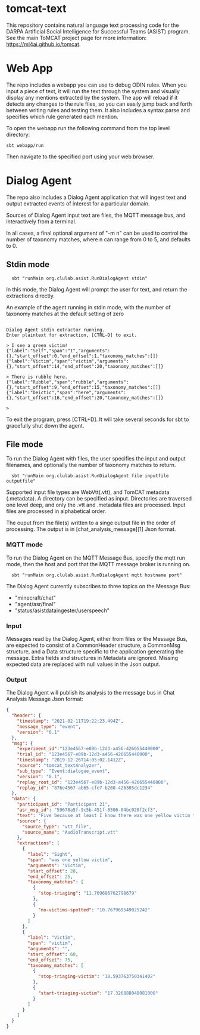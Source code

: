# tomcat-text

This repository contains natural language text processing code for the DARPA Artificial Social Intelligence for Successful Teams (ASIST) program. See the main ToMCAT project page for more information: https://ml4ai.github.io/tomcat.


# Web App

The repo includes a webapp you can use to debug ODIN rules. When you input a piece of text, it will run the text through the system and visually display any mentions extracted by the system. The app will reload if it detects any changes to the rule files, so you can easily jump back and forth between writing rules and testing them. It also includes a syntax parse and specifies which rule generated each mention. 

To open the webapp run the following command from the top level directory:
```
sbt webapp/run
```
Then navigate to the specified port using your web browser.



# Dialog Agent

The repo also includes a Dialog Agent application that will ingest text and output extracted events of interest for a particular domain.

Sources of Dialog Agent input text are files, the MQTT message bus, and interactively from a terminal.

In all cases, a final optional argument of "-m n" can be used to control the number of taxonomy matches, where n can range from 0 to 5, and defaults to 0.



## Stdin mode

```
  sbt "runMain org.clulab.asist.RunDialogAgent stdin"
```

In this mode, the Dialog Agent will prompt the user for text, and return the extractions directly.  


An example of the agent running in stdin mode, with the number of taxonomy matches at the default setting of zero

```

Dialog Agent stdin extractor running.
Enter plaintext for extraction, [CTRL-D] to exit.

> I see a green victim!
{"label":"Self","span":"I","arguments":{},"start_offset":0,"end_offset":1,"taxonomy_matches":[]}
{"label":"Victim","span":"victim","arguments":{},"start_offset":14,"end_offset":20,"taxonomy_matches":[]}

> There is rubble here.
{"label":"Rubble","span":"rubble","arguments":{},"start_offset":9,"end_offset":15,"taxonomy_matches":[]}
{"label":"Deictic","span":"here","arguments":{},"start_offset":16,"end_offset":20,"taxonomy_matches":[]}

>

```


To exit the program, press [CTRL+D].  It will take several seconds for sbt to gracefully shut down the agent.



## File mode

To run the Dialog Agent with files, the user specifies the input and output filenames, and optionally the number of taxonomy matches to return.  

```
  sbt "runMain org.clulab.asist.RunDialogAgent file inputfile outputfile"
```

  Supported input file types are WebVtt(.vtt), and TomCAT metadata (.metadata).  A directory can be specified as input.  Directories are traversed one level deep, and only the .vtt and .metadata files are processed.  Input files are processed in alphabetical order.

  The ouput from the file(s) written to a singe output file in the order of processing.  The output is in [chat_analysis_message][1] Json format.
   

### MQTT mode

To run the Dialog Agent on the MQTT Message Bus, specify the mqtt run mode, then the host and port that the MQTT message broker is running on.

```
  sbt "runMain org.clulab.asist.RunDialogAgent mqtt hostname port"
```

The Dialog Agent currently subscribes to three topics on the Message Bus:

  * "minecraft/chat"
  * "agent/asr/final"
  * "status/asistdataingester/userspeech"


### Input

Messages read by the Dialog Agent, either from files or the Message Bus, are expected to consist of a CommonHeader structure, a CommonMsg structure, and a Data structure specific to the application generating the message.  Extra fields and structures in Metadata are ignored.   Missing expected data are replaced with null values in the Json output. 


### Output 

The Dialog Agent will publish its analysis to the message bus in Chat Analysis Message Json format:

```json
{
  "header": {
    "timestamp": "2021-02-11T19:22:23.494Z",
    "message_type": "event",
    "version": "0.1"
  },
  "msg": {
    "experiment_id":"123e4567-e89b-12d3-a456-426655440000",
    "trial_id": "123e4567-e89b-12d3-a456-426655440000",
    "timestamp": "2019-12-26T14:05:02.1412Z",
    "source": "tomcat_textAnalyzer",
    "sub_type": "Event:dialogue_event",
    "version": "0.1",
    "replay_root_id": "123e4567-e89b-12d3-a456-426655440000",
    "replay_id": "876e4567-ab65-cfe7-b208-426305dc1234"
  },
  "data": {
    "participant_id": "Participant 21",
    "asr_msg_id": "59678a5f-9c5b-451f-8506-04bc020f2cf3",
    "text": "Five because at least I know there was one yellow victim that died so",
    "source": {
      "source_type": "vtt_file",
      "source_name": "AudioTranscript.vtt"
    },
    "extractions": [
      {
        "label": "Sight",
        "span": "was one yellow victim",
        "arguments": "Victim",
        "start_offset": 20,
        "end_offset": 25,
        "taxonomy_matches": [
          {
            "stop-triaging": "11.709686762798679"
          },
          {
            "no-victims-spotted": "10.767969549025242"
          }
        ]
      },
      {
        "label": "Victim",
        "span": "victim",
        "arguments": "",
        "start_offset": 60,
        "end_offset": 75,
        "taxonomy_matches": [
          {
            "stop-triaging-victim": "18.593763750341402"
          },
          {
            "start-triaging-victim": "17.326888048081006"
          }
        ]
      }
    ]
  }
}
```
